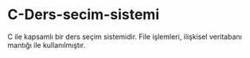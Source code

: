 # C-Ders-secim-sistemi
C ile kapsamlı bir ders seçim sistemidir. File işlemleri, ilişkisel veritabanı mantığı ile kullanılmıştır.
